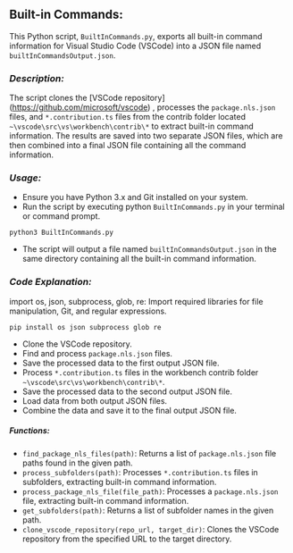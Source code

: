 ## **Built-in Commands:**
This Python script, `BuiltInCommands.py`, exports all built-in command information for Visual Studio Code (VSCode) into a JSON file named `builtInCommandsOutput.json`.

### *Description:*
The script clones the [VSCode repository] (https://github.com/microsoft/vscode) , processes the `package.nls.json` files, and `*.contribution.ts` files from the contrib folder located `~\vscode\src\vs\workbench\contrib\*` to extract built-in command information. 
The results are saved into two separate JSON files, which are then combined into a final JSON file containing all the command information.

### *Usage:*
* Ensure you have Python 3.x and Git installed on your system.
* Run the script by executing python `BuiltInCommands.py` in your terminal or command prompt.
 ```
 python3 BuiltInCommands.py
 ``` 
* The script will output a file named `builtInCommandsOutput.json` in the same directory containing all the built-in command information.

### *Code Explanation:*
import os, json, subprocess, glob, re: Import required libraries for file manipulation, Git, and regular expressions.
```
pip install os json subprocess glob re
```

* Clone the VSCode repository.
* Find and process `package.nls.json` files.
* Save the processed data to the first output JSON file.
* Process `*.contribution.ts` files in the workbench contrib folder `~\vscode\src\vs\workbench\contrib\*`.
* Save the processed data to the second output JSON file.
* Load data from both output JSON files.
* Combine the data and save it to the final output JSON file.

##### *Functions:*

* `find_package_nls_files(path)`: Returns a list of `package.nls.json` file paths found in the given path.
* `process_subfolders(path)`: Processes `*.contribution.ts` files in subfolders, extracting built-in command information.
* `process_package_nls_file(file_path)`: Processes a `package.nls.json` file, extracting built-in command information.
* `get_subfolders(path)`: Returns a list of subfolder names in the given path.
* `clone_vscode_repository(repo_url, target_dir)`: Clones the VSCode repository from the specified URL to the target directory.
